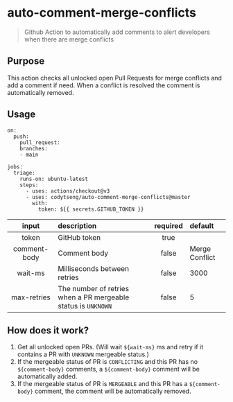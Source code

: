 # auto-comment-merge-conflicts

> Github Action to automatically add comments to alert developers when there are merge conflicts

## Purpose

This action checks all unlocked open Pull Requests for merge conflicts and add a comment if need. When a conflict is resolved the comment is automatically removed.

## Usage

```
on:
  push:
    pull_request:
    branches:
    - main

jobs:
  triage:
    runs-on: ubuntu-latest
    steps:
      - uses: actions/checkout@v3
      - uses: codytseng/auto-comment-merge-conflicts@master
        with:
          token: ${{ secrets.GITHUB_TOKEN }}
```

|    input     | description                                                   | required | default        |
| :----------: | :------------------------------------------------------------ | :------: | :------------- |
|    token     | GitHub token                                                  |   true   |                |
| comment-body | Comment body                                                  |  false   | Merge Conflict |
|   wait-ms    | Milliseconds between retries                                  |  false   | 3000           |
| max-retries  | The number of retries when a PR mergeable status is `UNKNOWN` |  false   | 5              |

## How does it work?

1. Get all unlocked open PRs. (Will wait `${wait-ms}` ms and retry if it contains a PR with `UNKNOWN` mergeable status.)
2. If the mergeable status of PR is `CONFLICTING` and this PR has no `${comment-body}` comments, a `${comment-body}` comment will be automatically added.
3. If the mergeable status of PR is `MERGEABLE` and this PR has a `${comment-body}` comment, the comment will be automatically removed.
